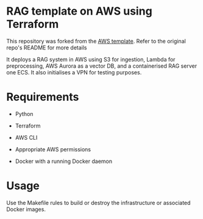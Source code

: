 # RAG template on AWS using Terraform

This repository was forked from the [AWS template](https://github.com/aws-samples/terraform-rag-template-using-amazon-bedrock). Refer to the original repo's README for more details

It deploys a RAG system in AWS using S3 for ingestion, Lambda for preprocessing, AWS Aurora as a vector DB, and a containerised RAG server one ECS. It also initialises a VPN for testing purposes.

# Requirements

* Python

* Terraform

* AWS CLI

* Appropriate AWS permissions

* Docker with a running Docker daemon

# Usage

Use the Makefile rules to build or destroy the infrastructure or associated Docker images.